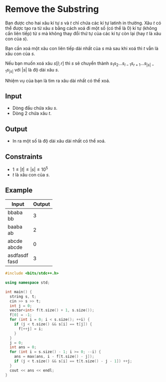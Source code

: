 <!-- https://codeforces.com/contest/1203/problem/D2 -->

# Remove the Substring

Bạn được cho hai xâu kí tự $s$ và $t$ chỉ chứa các kí tự latinh in thường. Xâu $t$ có thể được tạo ra từ xâu $s$ bằng cách xoá đi một số (có thể là $0$) kí tự (không cần liên tiếp) từ $s$ mà không thay đổi thứ tự của các kí tự còn lại (hay $t$ là xâu con của $s$).

Bạn cần xoá một xâu con liên tiếp dài nhất của $s$ mà sau khi xoá thì $t$ vẫn là xâu con của $s$.

Nếu bạn muốn xoá xâu $s[l;r]$ thì $s$ sẽ chuyển thành $s_1s_2...s_{l-1}s_{r+1}...s_{|s|-1}s_{|s|}$ với $|s|$ là độ dài xâu $s$.

Nhiệm vụ của bạn là tìm ra xâu dài nhất có thể xoá.

## Input

- Dòng đầu chứa xâu $s$.
- Dòng 2 chứa xâu $t$.

## Output

- In ra một số là độ dài xâu dài nhất có thể xoá.

## Constraints

- $1\le |t|\le |s|\le 10^5$
- $t$ là xâu con của $s$.

## Example

|Input|Output|
|-|-|
|bbaba<br>bb|3|
|baaba<br>ab|2|
|abcde<br>abcde|0|
|asdfasdf<br>fasd|3|

```cpp
#include <bits/stdc++.h>
 
using namespace std;
 
int main() {
  string s, t;
  cin >> s >> t;
  int j = 0;
  vector<int> f(t.size() + 1, s.size());
  f[0] = -1;
  for (int i = 0; i < s.size(); ++i) {
    if (j < t.size() && s[i] == t[j]) {
      f[++j] = i;
    }
  }
  j = 0;
  int ans = 0;
  for (int i = s.size() - 1; i >= 0; --i) {
    ans = max(ans, i - f[t.size() - j]);
    if (j < t.size() && s[i] == t[t.size() - j - 1]) ++j;
  }
  cout << ans << endl;
}
```
